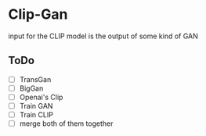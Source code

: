 # Clip-Gan
input for the CLIP model is the output of some kind of GAN


## ToDo
- [ ] TransGan
- [ ] BigGan
- [ ] Openai's Clip
- [ ] Train GAN
- [ ] Train CLIP
- [ ] merge both of them together
